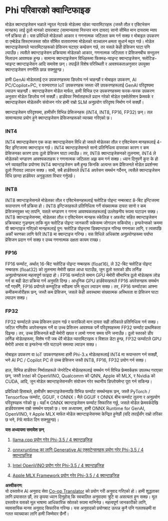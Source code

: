 <!--
CO_OP_TRANSLATOR_METADATA:
{
  "original_hash": "d658062de70b131ef4c0bff69b5fc70e",
  "translation_date": "2025-05-09T13:21:24+00:00",
  "source_file": "md/01.Introduction/04/QuantifyingPhi.md",
  "language_code": "ne"
}
-->
# **Phi परिवारको क्वान्टिफाइङ**

मोडेल क्वान्टाइजेसन भन्नाले न्यूरल नेटवर्क मोडेलमा रहेका प्यारामिटरहरू (जस्तै तौल र एक्टिभेसन मानहरू) लाई ठूलो मानको दायराबाट (सामान्यतया निरन्तर मान दायरा) सानो सीमित मान दायरामा म्याप गर्ने प्रक्रिया हो। यस प्रविधिले मोडेलको आकार र गणनात्मक जटिलता कम गर्न सक्छ र मोबाइल उपकरण वा एम्बेडेड सिस्टमजस्ता स्रोत सीमित वातावरणमा मोडेलको सञ्चालन क्षमता सुधार्न मद्दत गर्छ। मोडेल क्वान्टाइजेसनले प्यारामिटरहरूको प्रेसिजन घटाएर कम्प्रेसन गर्छ, तर यसले केही प्रेसिजन घाटा पनि ल्याउँछ। त्यसैले क्वान्टाइजेसन प्रक्रियामा मोडेलको आकार, गणनात्मक जटिलता र प्रेसिजनबीच सन्तुलन मिलाउन आवश्यक हुन्छ। सामान्य क्वान्टाइजेसन विधिहरूमा फिक्स्ड-प्वाइन्ट क्वान्टाइजेसन, फ्लोटिङ-प्वाइन्ट क्वान्टाइजेसन आदि समावेश छन्। तपाईंले विशेष परिस्थिती र आवश्यकताअनुसार उपयुक्त क्वान्टाइजेसन रणनीति छान्न सक्नुहुन्छ।

हामी GenAI मोडेललाई एज उपकरणहरूमा डिप्लोय गर्न चाहन्छौं र मोबाइल उपकरण, AI PC/Copilot+PC, र परम्परागत IoT उपकरणहरू जस्ता धेरै उपकरणहरूलाई GenAI परिदृश्यमा ल्याउन चाहन्छौं। क्वान्टाइजेसन मोडेल मार्फत, हामी विभिन्न एज उपकरणहरूमा फरक-फरक उपकरण अनुसार मोडेल डिप्लोय गर्न सक्छौं। हार्डवेयर निर्माताहरूले प्रदान गरेको मोडेल एक्सेलेरेशन फ्रेमवर्क र क्वान्टाइजेसन मोडेलसँग संयोजन गरेर हामी राम्रो SLM अनुप्रयोग परिदृश्य निर्माण गर्न सक्छौं।

क्वान्टाइजेसन परिदृश्यमा, हामीसँग विभिन्न प्रेसिजनहरू (INT4, INT8, FP16, FP32) छन्। तल सामान्यतया प्रयोग हुने क्वान्टाइजेसन प्रेसिजनहरूको व्याख्या गरिएको छ।

### **INT4**

INT4 क्वान्टाइजेसन एक कडा क्वान्टाइजेसन विधि हो जसले मोडेलका तौल र एक्टिभेसन मानहरूलाई 4-बिट इन्टिजरमा क्वान्टाइज गर्छ। INT4 क्वान्टाइजेसनले सानो प्रतिनिधित्व दायराका कारण र कम प्रेसिजनका कारण प्रायः ठूलो प्रेसिजन घाटा ल्याउँछ। तर, INT8 क्वान्टाइजेसनको तुलनामा, INT4 ले मोडेलको भण्डारण आवश्यकताहरू र गणनात्मक जटिलता अझ कम गर्न सक्छ। ध्यान दिनुपर्ने कुरा के हो भने व्यावहारिक प्रयोगमा INT4 क्वान्टाइजेसन कमै हुन्छ किनकि अत्यन्त कम प्रेसिजनले मोडेल प्रदर्शनमा ठूलो गिरावट ल्याउन सक्छ। साथै, सबै हार्डवेयरले INT4 अपरेसन समर्थन गर्दैनन्, त्यसैले क्वान्टाइजेसन विधि छान्दा हार्डवेयर अनुकूलता विचार गर्नुपर्छ।

### **INT8**

INT8 क्वान्टाइजेसनले मोडेलका तौल र एक्टिभेसनहरूलाई फ्लोटिङ पोइन्ट नम्बरबाट 8-बिट इन्टिजरमा रूपान्तरण गर्ने प्रक्रिया हो। INT8 इन्टिजरहरूले प्रतिनिधित्व गर्ने संख्यात्मक दायरा सानो र कम प्रेसिजनयुक्त भए तापनि, यसले भण्डारण र गणना आवश्यकताहरूलाई उल्लेखनीय रूपमा घटाउन सक्छ। INT8 क्वान्टाइजेसनमा, मोडेलका तौल र एक्टिभेसन मानहरू स्केलिङ र अफसेट सहित क्वान्टाइजेसन प्रक्रियाबाट गुज्रन्छन् ताकि मूल फ्लोटिङ पोइन्ट जानकारी सकेसम्म जोगाउन सकियोस्। इन्फरेन्सको क्रममा यी क्वान्टाइज गरिएको मानहरूलाई पुन: फ्लोटिङ पोइन्टमा डिक्वान्टाइज गरिन्छ गणनाका लागि, र त्यसपछि अर्को चरणका लागि फेरि INT8 मा क्वान्टाइज गरिन्छ। यस विधिले अधिकांश अनुप्रयोगहरूमा पर्याप्त प्रेसिजन प्रदान गर्न सक्छ र उच्च गणनात्मक दक्षता कायम राख्छ।

### **FP16**

FP16 फर्म्याट, अर्थात् 16-बिट फ्लोटिङ पोइन्ट नम्बरहरू (float16), ले 32-बिट फ्लोटिङ पोइन्ट नम्बरहरू (float32) को तुलनामा मेमोरी खपत आधा घटाउँछ, जुन ठूलो स्तरको डीप लर्निङ अनुप्रयोगहरूमा महत्वपूर्ण फाइदा हो। FP16 फर्म्याटले समान GPU मेमोरी सीमाभित्र ठूलो मोडेलहरू लोड गर्न वा बढी डेटा प्रक्रिया गर्न अनुमति दिन्छ। आधुनिक GPU हार्डवेयरहरूले FP16 अपरेसनहरू समर्थन गर्दै गएसँगै, FP16 प्रयोगले कम्प्युटिङ स्पीडमा पनि सुधार ल्याउन सक्छ। तर, FP16 फर्म्याटका आफ्ना कमीकमजोरीहरू छन्, जस्तै कम प्रेसिजन, जसले केही अवस्थामा संख्यात्मक अस्थिरता वा प्रेसिजन घाटा ल्याउन सक्छ।

### **FP32**

FP32 फर्म्याटले उच्च प्रेसिजन प्रदान गर्छ र फराकिलो मान दायरा सही तरिकाले प्रतिनिधित्व गर्न सक्छ। जटिल गणितीय अपरेसनहरू गर्ने वा उच्च प्रेसिजन आवश्यक पर्ने परिदृश्यहरूमा FP32 फर्म्याट प्राथमिकता दिइन्छ। तर, उच्च प्रेसिजनले बढी मेमोरी खपत र लामो गणना समय पनि जनाउँछ। ठूलो स्तरको डीप लर्निङ मोडेलहरूमा, विशेष गरी जब धेरै मोडेल प्यारामिटरहरू र विशाल डेटा हुन्छ, FP32 फर्म्याटले GPU मेमोरी अभाव वा इन्फरेन्स गति घटाउने समस्या ल्याउन सक्छ।

मोबाइल उपकरण वा IoT उपकरणहरूमा हामी Phi-3.x मोडेलहरूलाई INT4 मा रूपान्तरण गर्न सक्छौं, भने AI PC / Copilot PC ले उच्च प्रेसिजन जस्तै INT8, FP16, FP32 प्रयोग गर्न सक्छ।

हाल, विभिन्न हार्डवेयर निर्माताहरूले जेनरेटिभ मोडेलहरूलाई समर्थन गर्न विभिन्न फ्रेमवर्कहरू उपलब्ध गराएका छन्, जस्तै Intel को OpenVINO, Qualcomm को QNN, Apple को MLX, र Nvidia को CUDA, आदि, जुन मोडेल क्वान्टाइजेसनसँग संयोजन गरेर स्थानीय डिप्लोयमेन्ट पूरा गर्न सकिन्छ।

प्रविधिको हिसाबले, हामीसँग क्वान्टाइजेसनपछि विभिन्न फर्म्याट समर्थनहरू छन्, जस्तै PyTorch / Tensorflow फर्म्याट, GGUF, र ONNX। मैले GGUF र ONNX बीच फर्म्याट तुलना र अनुप्रयोग परिदृश्यहरू गरेको छु। यहाँ म ONNX क्वान्टाइजेसन फर्म्याट सिफारिस गर्छु, जसले मोडेल फ्रेमवर्कदेखि हार्डवेयरसम्म राम्रो समर्थन पाएको छ। यस अध्यायमा, हामी ONNX Runtime for GenAI, OpenVINO, र Apple MLX मार्फत मोडेल क्वान्टाइजेसनमा केन्द्रित हुनेछौं (यदि तपाईंसँग राम्रो तरिका छ भने, PR मार्फत दिन सक्नुहुन्छ)।

**यस अध्यायमा समावेश छन्**

1. [llama.cpp प्रयोग गरेर Phi-3.5 / 4 क्वान्टाइजिङ](./UsingLlamacppQuantifyingPhi.md)

2. [onnxruntime का लागि Generative AI एक्सटेन्सनहरू प्रयोग गरेर Phi-3.5 / 4 क्वान्टाइजिङ](./UsingORTGenAIQuantifyingPhi.md)

3. [Intel OpenVINO प्रयोग गरेर Phi-3.5 / 4 क्वान्टाइजिङ](./UsingIntelOpenVINOQuantifyingPhi.md)

4. [Apple MLX Framework प्रयोग गरेर Phi-3.5 / 4 क्वान्टाइजिङ](./UsingAppleMLXQuantifyingPhi.md)

**अस्वीकरण**:  
यो दस्तावेज AI अनुवाद सेवा [Co-op Translator](https://github.com/Azure/co-op-translator) को प्रयोग गरी अनुवाद गरिएको हो। हामी शुद्धताका लागि प्रयासरत छौं, तर कृपया ध्यान दिनुहोस् कि स्वचालित अनुवादमा त्रुटि वा असत्यता हुन सक्छ। मूल दस्तावेज यसको मूल भाषामा आधिकारिक स्रोतको रूपमा मानिनेछ। महत्वपूर्ण जानकारीको लागि, व्यावसायिक मानव अनुवाद सिफारिस गरिन्छ। यस अनुवादको प्रयोगबाट उत्पन्न कुनै पनि गलतफहमी वा गलत व्याख्याका लागि हामी जिम्मेवार छैनौं।